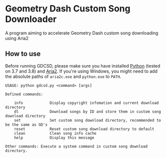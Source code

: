 # Geometry Dash Custom Song Downloader
A program aiming to accelerate Geometry Dash custom song downloading using Aria2

## How to use
Before running GDCSD, please make sure you have installed [Python](https://python.org) (tested on 3.7 and 3.8) and [Aria2](https://aria2.github.io). If you're using Windows, you might need to add the absolute paths of `aria2c.exe` and `python.exe` to `PATH`.

    USAGE: python gdcsd.py <command> [args]
        
    Defined commands:

        info            Display copyright infomation and current download directory
        dl              Download songs by ID and store them in custom song download directory
        set             Set custom song download directory, recommended to be the same as GD's
        reset           Reset custom song download directory to default
        clean           Clean song info cache
        help            Display this message
        
    Other commands: Execute a system command in custom song download directory.